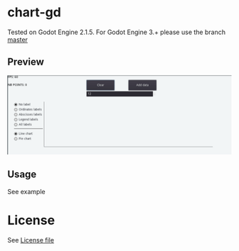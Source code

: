 # chart-gd

Tested on Godot Engine 2.1.5. For Godot Engine 3.+ please use the branch [master](https://github.com/binogure-studio/chart-gd/tree/master)

## Preview

![Demo](./assets/charts.gif "Example")

## Usage

See example

# License

See [License file](./LICENSE)